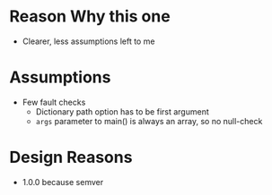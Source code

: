 # Reason Why this one

- Clearer, less assumptions left to me

# Assumptions

- Few fault checks
    - Dictionary path option has to be first argument
    - `args` parameter to main() is always an array, so no null-check

# Design Reasons

- 1.0.0 because semver

